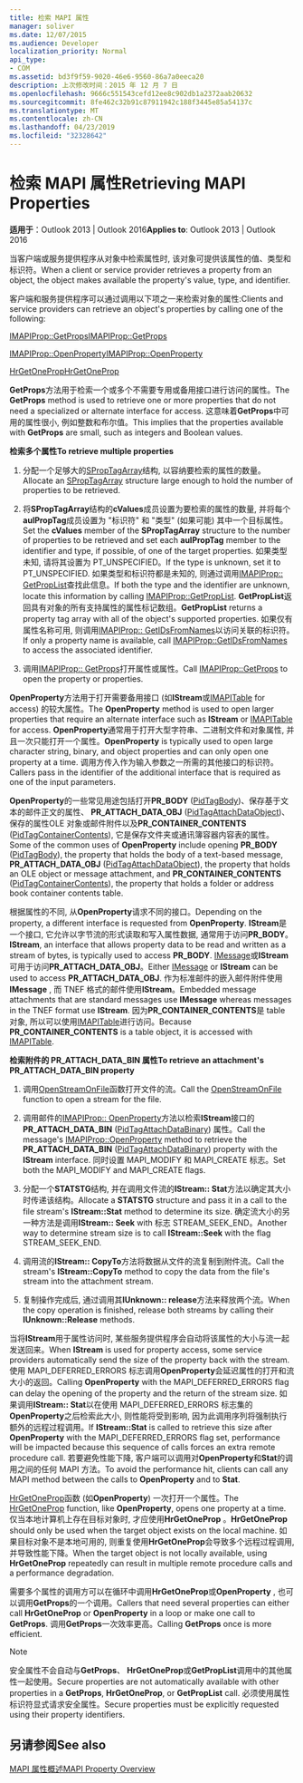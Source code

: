 ```yaml
---
title: 检索 MAPI 属性
manager: soliver
ms.date: 12/07/2015
ms.audience: Developer
localization_priority: Normal
api_type:
- COM
ms.assetid: bd3f9f59-9020-46e6-9560-86a7a0eeca20
description: 上次修改时间：2015 年 12 月 7 日
ms.openlocfilehash: 9666c551543cefd12ee8c902db1a2372aab20632
ms.sourcegitcommit: 8fe462c32b91c87911942c188f3445e85a54137c
ms.translationtype: MT
ms.contentlocale: zh-CN
ms.lasthandoff: 04/23/2019
ms.locfileid: "32328642"
---
```

# <a name="retrieving-mapi-properties"></a><span data-ttu-id="5849d-103">检索 MAPI 属性</span><span class="sxs-lookup"><span data-stu-id="5849d-103">Retrieving MAPI Properties</span></span>

 
  
<span data-ttu-id="5849d-104">**适用于**：Outlook 2013 | Outlook 2016</span><span class="sxs-lookup"><span data-stu-id="5849d-104">**Applies to**: Outlook 2013 | Outlook 2016</span></span> 
  
<span data-ttu-id="5849d-105">当客户端或服务提供程序从对象中检索属性时, 该对象可提供该属性的值、类型和标识符。</span><span class="sxs-lookup"><span data-stu-id="5849d-105">When a client or service provider retrieves a property from an object, the object makes available the property's value, type, and identifier.</span></span> 
  
<span data-ttu-id="5849d-106">客户端和服务提供程序可以通过调用以下项之一来检索对象的属性:</span><span class="sxs-lookup"><span data-stu-id="5849d-106">Clients and service providers can retrieve an object's properties by calling one of the following:</span></span>
  
[<span data-ttu-id="5849d-107">IMAPIProp::GetProps</span><span class="sxs-lookup"><span data-stu-id="5849d-107">IMAPIProp::GetProps</span></span>](imapiprop-getprops.md)
  
[<span data-ttu-id="5849d-108">IMAPIProp::OpenProperty</span><span class="sxs-lookup"><span data-stu-id="5849d-108">IMAPIProp::OpenProperty</span></span>](imapiprop-openproperty.md)
  
[<span data-ttu-id="5849d-109">HrGetOneProp</span><span class="sxs-lookup"><span data-stu-id="5849d-109">HrGetOneProp</span></span>](hrgetoneprop.md)
  
<span data-ttu-id="5849d-110">**GetProps**方法用于检索一个或多个不需要专用或备用接口进行访问的属性。</span><span class="sxs-lookup"><span data-stu-id="5849d-110">The **GetProps** method is used to retrieve one or more properties that do not need a specialized or alternate interface for access.</span></span> <span data-ttu-id="5849d-111">这意味着**GetProps**中可用的属性很小, 例如整数和布尔值。</span><span class="sxs-lookup"><span data-stu-id="5849d-111">This implies that the properties available with **GetProps** are small, such as integers and Boolean values.</span></span> 
  
 <span data-ttu-id="5849d-112">**检索多个属性**</span><span class="sxs-lookup"><span data-stu-id="5849d-112">**To retrieve multiple properties**</span></span>
  
1. <span data-ttu-id="5849d-113">分配一个足够大的[SPropTagArray](sproptagarray.md)结构, 以容纳要检索的属性的数量。</span><span class="sxs-lookup"><span data-stu-id="5849d-113">Allocate an [SPropTagArray](sproptagarray.md) structure large enough to hold the number of properties to be retrieved.</span></span> 
    
2. <span data-ttu-id="5849d-114">将**SPropTagArray**结构的**cValues**成员设置为要检索的属性的数量, 并将每个**aulPropTag**成员设置为 "标识符" 和 "类型" (如果可能) 其中一个目标属性。</span><span class="sxs-lookup"><span data-stu-id="5849d-114">Set the **cValues** member of the **SPropTagArray** structure to the number of properties to be retrieved and set each **aulPropTag** member to the identifier and type, if possible, of one of the target properties.</span></span> <span data-ttu-id="5849d-115">如果类型未知, 请将其设置为 PT_UNSPECIFIED。</span><span class="sxs-lookup"><span data-stu-id="5849d-115">If the type is unknown, set it to PT_UNSPECIFIED.</span></span> <span data-ttu-id="5849d-116">如果类型和标识符都是未知的, 则通过调用[IMAPIProp:: GetPropList](imapiprop-getproplist.md)查找此信息。</span><span class="sxs-lookup"><span data-stu-id="5849d-116">If both the type and the identifier are unknown, locate this information by calling [IMAPIProp::GetPropList](imapiprop-getproplist.md).</span></span> <span data-ttu-id="5849d-117">**GetPropList**返回具有对象的所有支持属性的属性标记数组。</span><span class="sxs-lookup"><span data-stu-id="5849d-117">**GetPropList** returns a property tag array with all of the object's supported properties.</span></span> <span data-ttu-id="5849d-118">如果仅有属性名称可用, 则调用[IMAPIProp:: GetIDsFromNames](imapiprop-getidsfromnames.md)以访问关联的标识符。</span><span class="sxs-lookup"><span data-stu-id="5849d-118">If only a property name is available, call [IMAPIProp::GetIDsFromNames](imapiprop-getidsfromnames.md) to access the associated identifier.</span></span> 
    
3. <span data-ttu-id="5849d-119">调用[IMAPIProp:: GetProps](imapiprop-getprops.md)打开属性或属性。</span><span class="sxs-lookup"><span data-stu-id="5849d-119">Call [IMAPIProp::GetProps](imapiprop-getprops.md) to open the property or properties.</span></span> 
    
<span data-ttu-id="5849d-120">**OpenProperty**方法用于打开需要备用接口 (如**IStream**或[IMAPITable](imapitableiunknown.md) for access) 的较大属性。</span><span class="sxs-lookup"><span data-stu-id="5849d-120">The **OpenProperty** method is used to open larger properties that require an alternate interface such as **IStream** or [IMAPITable](imapitableiunknown.md) for access.</span></span> <span data-ttu-id="5849d-121">**OpenProperty**通常用于打开大型字符串、二进制文件和对象属性, 并且一次只能打开一个属性。</span><span class="sxs-lookup"><span data-stu-id="5849d-121">**OpenProperty** is typically used to open large character string, binary, and object properties and can only open one property at a time.</span></span> <span data-ttu-id="5849d-122">调用方传入作为输入参数之一所需的其他接口的标识符。</span><span class="sxs-lookup"><span data-stu-id="5849d-122">Callers pass in the identifier of the additional interface that is required as one of the input parameters.</span></span> 
  
<span data-ttu-id="5849d-123">**OpenProperty**的一些常见用途包括打开**PR_BODY** ([PidTagBody](pidtagbody-canonical-property.md))、保存基于文本的邮件正文的属性、 **PR_ATTACH_DATA_OBJ** ([PidTagAttachDataObject](pidtagattachdataobject-canonical-property.md))、保存的属性OLE 对象或邮件附件以及**PR_CONTAINER_CONTENTS** ([PidTagContainerContents](pidtagcontainercontents-canonical-property.md)), 它是保存文件夹或通讯簿容器内容表的属性。</span><span class="sxs-lookup"><span data-stu-id="5849d-123">Some of the common uses of **OpenProperty** include opening **PR_BODY** ([PidTagBody](pidtagbody-canonical-property.md)), the property that holds the body of a text-based message, **PR_ATTACH_DATA_OBJ** ([PidTagAttachDataObject](pidtagattachdataobject-canonical-property.md)), the property that holds an OLE object or message attachment, and **PR_CONTAINER_CONTENTS** ([PidTagContainerContents](pidtagcontainercontents-canonical-property.md)), the property that holds a folder or address book container contents table.</span></span> 
  
<span data-ttu-id="5849d-124">根据属性的不同, 从**OpenProperty**请求不同的接口。</span><span class="sxs-lookup"><span data-stu-id="5849d-124">Depending on the property, a different interface is requested from **OpenProperty**.</span></span> <span data-ttu-id="5849d-125">**IStream**是一个接口, 它允许以字节流的形式读取和写入属性数据, 通常用于访问**PR_BODY**。</span><span class="sxs-lookup"><span data-stu-id="5849d-125">**IStream**, an interface that allows property data to be read and written as a stream of bytes, is typically used to access **PR_BODY**.</span></span> <span data-ttu-id="5849d-126">[IMessage](imessageimapiprop.md)或**IStream**可用于访问**PR_ATTACH_DATA_OBJ**。</span><span class="sxs-lookup"><span data-stu-id="5849d-126">Either [IMessage](imessageimapiprop.md) or **IStream** can be used to access **PR_ATTACH_DATA_OBJ**.</span></span> <span data-ttu-id="5849d-127">作为标准邮件的嵌入邮件附件使用**IMessage** , 而 TNEF 格式的邮件使用**IStream**。</span><span class="sxs-lookup"><span data-stu-id="5849d-127">Embedded message attachments that are standard messages use **IMessage** whereas messages in the TNEF format use **IStream**.</span></span> <span data-ttu-id="5849d-128">因为**PR_CONTAINER_CONTENTS**是 table 对象, 所以可以使用[IMAPITable](imapitableiunknown.md)进行访问。</span><span class="sxs-lookup"><span data-stu-id="5849d-128">Because **PR_CONTAINER_CONTENTS** is a table object, it is accessed with [IMAPITable](imapitableiunknown.md).</span></span>
  
 <span data-ttu-id="5849d-129">**检索附件的 PR_ATTACH_DATA_BIN 属性**</span><span class="sxs-lookup"><span data-stu-id="5849d-129">**To retrieve an attachment's PR_ATTACH_DATA_BIN property**</span></span>
  
1. <span data-ttu-id="5849d-130">调用[OpenStreamOnFile](openstreamonfile.md)函数打开文件的流。</span><span class="sxs-lookup"><span data-stu-id="5849d-130">Call the [OpenStreamOnFile](openstreamonfile.md) function to open a stream for the file.</span></span> 
    
2. <span data-ttu-id="5849d-131">调用邮件的[IMAPIProp:: OpenProperty](imapiprop-openproperty.md)方法以检索**IStream**接口的**PR_ATTACH_DATA_BIN** ([PidTagAttachDataBinary](pidtagattachdatabinary-canonical-property.md)) 属性。</span><span class="sxs-lookup"><span data-stu-id="5849d-131">Call the message's [IMAPIProp::OpenProperty](imapiprop-openproperty.md) method to retrieve the **PR_ATTACH_DATA_BIN** ([PidTagAttachDataBinary](pidtagattachdatabinary-canonical-property.md)) property with the **IStream** interface.</span></span> <span data-ttu-id="5849d-132">同时设置 MAPI_MODIFY 和 MAPI_CREATE 标志。</span><span class="sxs-lookup"><span data-stu-id="5849d-132">Set both the MAPI_MODIFY and MAPI_CREATE flags.</span></span> 
    
3. <span data-ttu-id="5849d-133">分配一个**STATSTG**结构, 并在调用文件流的**IStream:: Stat**方法以确定其大小时传递该结构。</span><span class="sxs-lookup"><span data-stu-id="5849d-133">Allocate a **STATSTG** structure and pass it in a call to the file stream's **IStream::Stat** method to determine its size.</span></span> <span data-ttu-id="5849d-134">确定流大小的另一种方法是调用**IStream:: Seek** with 标志 STREAM_SEEK_END。</span><span class="sxs-lookup"><span data-stu-id="5849d-134">Another way to determine stream size is to call **IStream::Seek** with the flag STREAM_SEEK_END.</span></span> 
    
4. <span data-ttu-id="5849d-135">调用流的**IStream:: CopyTo**方法将数据从文件的流复制到附件流。</span><span class="sxs-lookup"><span data-stu-id="5849d-135">Call the stream's **IStream::CopyTo** method to copy the data from the file's stream into the attachment stream.</span></span> 
    
5. <span data-ttu-id="5849d-136">复制操作完成后, 通过调用其**IUnknown:: release**方法来释放两个流。</span><span class="sxs-lookup"><span data-stu-id="5849d-136">When the copy operation is finished, release both streams by calling their **IUnknown::Release** methods.</span></span> 
    
<span data-ttu-id="5849d-137">当将**IStream**用于属性访问时, 某些服务提供程序会自动将该属性的大小与流一起发送回来。</span><span class="sxs-lookup"><span data-stu-id="5849d-137">When **IStream** is used for property access, some service providers automatically send the size of the property back with the stream.</span></span> <span data-ttu-id="5849d-138">使用 MAPI_DEFERRED_ERRORS 标志调用**OpenProperty**会延迟属性的打开和流大小的返回。</span><span class="sxs-lookup"><span data-stu-id="5849d-138">Calling **OpenProperty** with the MAPI_DEFERRED_ERRORS flag can delay the opening of the property and the return of the stream size.</span></span> <span data-ttu-id="5849d-139">如果调用**IStream:: Stat**以在使用 MAPI_DEFERRED_ERRORS 标志集的**OpenProperty**之后检索此大小, 则性能将受到影响, 因为此调用序列将强制执行额外的远程过程调用。</span><span class="sxs-lookup"><span data-stu-id="5849d-139">If **IStream::Stat** is called to retrieve this size after **OpenProperty** with the MAPI_DEFERRED_ERRORS flag set, performance will be impacted because this sequence of calls forces an extra remote procedure call.</span></span> <span data-ttu-id="5849d-140">若要避免性能下降, 客户端可以调用对**OpenProperty**和**Stat**的调用之间的任何 MAPI 方法。</span><span class="sxs-lookup"><span data-stu-id="5849d-140">To avoid the performance hit, clients can call any MAPI method between the calls to **OpenProperty** and to **Stat**.</span></span>
  
<span data-ttu-id="5849d-141">[HrGetOneProp](hrgetoneprop.md)函数 (如**OpenProperty**) 一次打开一个属性。</span><span class="sxs-lookup"><span data-stu-id="5849d-141">The [HrGetOneProp](hrgetoneprop.md) function, like **OpenProperty**, opens one property at a time.</span></span> <span data-ttu-id="5849d-142">仅当本地计算机上存在目标对象时, 才应使用**HrGetOneProp** 。</span><span class="sxs-lookup"><span data-stu-id="5849d-142">**HrGetOneProp** should only be used when the target object exists on the local machine.</span></span> <span data-ttu-id="5849d-143">如果目标对象不是本地可用的, 则重复使用**HrGetOneProp**会导致多个远程过程调用, 并导致性能下降。</span><span class="sxs-lookup"><span data-stu-id="5849d-143">When the target object is not locally available, using **HrGetOneProp** repeatedly can result in multiple remote procedure calls and a performance degradation.</span></span> 
  
<span data-ttu-id="5849d-144">需要多个属性的调用方可以在循环中调用**HrGetOneProp**或**OpenProperty** , 也可以调用**GetProps**的一个调用。</span><span class="sxs-lookup"><span data-stu-id="5849d-144">Callers that need several properties can either call **HrGetOneProp** or **OpenProperty** in a loop or make one call to **GetProps**.</span></span> <span data-ttu-id="5849d-145">调用**GetProps**一次效率更高。</span><span class="sxs-lookup"><span data-stu-id="5849d-145">Calling **GetProps** once is more efficient.</span></span> 
  
> [!NOTE]
> <span data-ttu-id="5849d-146">安全属性不会自动与**GetProps**、 **HrGetOneProp**或**GetPropList**调用中的其他属性一起使用。</span><span class="sxs-lookup"><span data-stu-id="5849d-146">Secure properties are not automatically available with other properties in a **GetProps**, **HrGetOneProp**, or **GetPropList** call.</span></span> <span data-ttu-id="5849d-147">必须使用属性标识符显式请求安全属性。</span><span class="sxs-lookup"><span data-stu-id="5849d-147">Secure properties must be explicitly requested using their property identifiers.</span></span> 
  
## <a name="see-also"></a><span data-ttu-id="5849d-148">另请参阅</span><span class="sxs-lookup"><span data-stu-id="5849d-148">See also</span></span>



[<span data-ttu-id="5849d-149">MAPI 属性概述</span><span class="sxs-lookup"><span data-stu-id="5849d-149">MAPI Property Overview</span></span>](mapi-property-overview.md)

